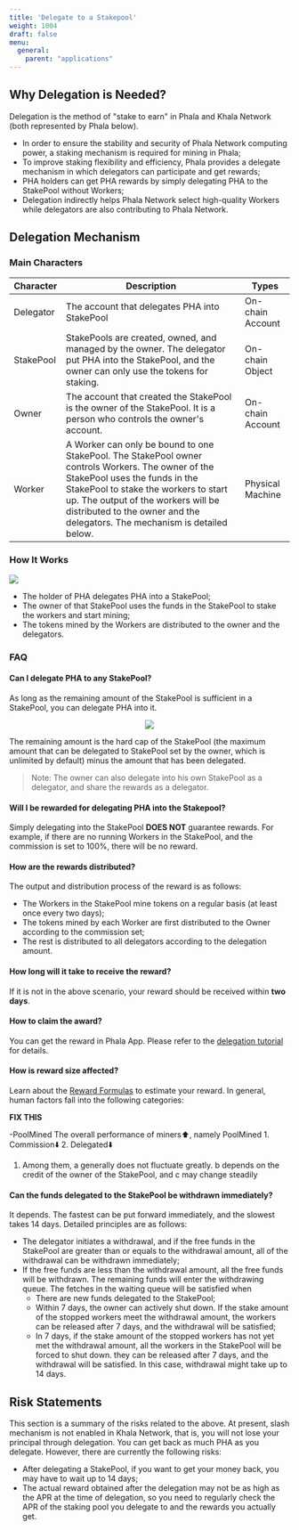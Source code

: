 ```yaml
---
title: 'Delegate to a Stakepool'
weight: 1004
draft: false
menu:
  general:
    parent: "applications"
---
```


## Why Delegation is Needed?

Delegation is the method of "stake to earn" in Phala and Khala Network (both represented by Phala below).

- In order to ensure the stability and security of Phala Network computing power, a staking mechanism is required for mining in Phala;
- To improve staking flexibility and efficiency, Phala provides a delegate mechanism in which delegators can participate and get rewards;
- PHA holders can get PHA rewards by simply delegating PHA to the StakePool without Workers;
- Delegation indirectly helps Phala Network select high-quality Workers while delegators are also contributing to Phala Network.

## Delegation Mechanism

### Main Characters

| Character | Description                                                                                                                                                                                                                                                                                     | Types            |
| --------- | ----------------------------------------------------------------------------------------------------------------------------------------------------------------------------------------------------------------------------------------------------------------------------------------------- | ---------------- |
| Delegator | The account that delegates PHA into StakePool                                                                                                                                                                                                                                                   | On-chain Account |
| StakePool | StakePools are created, owned, and managed by the owner. The delegator put PHA into the StakePool, and the owner can only use the tokens for staking.                                                                                                                                           | On-chain Object  |
| Owner     | The account that created the StakePool is the owner of the StakePool. It is a person who controls the owner's account.                                                                                                                                                                          | On-chain Account |
| Worker    | A Worker can only be bound to one StakePool. The StakePool owner controls Workers. The owner of the StakePool uses the funds in the StakePool to stake the workers to start up. The output of the workers will be distributed to the owner and the delegators. The mechanism is detailed below. | Physical Machine |

### How It Works

![](/images/general/overall.png)

- The holder of PHA delegates PHA into a StakePool;
- The owner of that StakePool uses the funds in the StakePool to stake the workers and start mining;
- The tokens mined by the Workers are distributed to the owner and the delegators.


### FAQ

#### Can I delegate PHA to any StakePool?

As long as the remaining amount of the StakePool is sufficient in a StakePool, you can delegate PHA into it.

<p align="center">
  <img src="/images/general/stakepool.png" />
</p>

The remaining amount is the hard cap of the StakePool (the maximum amount that can be delegated to StakePool set by the owner, which is unlimited by default)  minus the amount that has been delegated.

> Note: The owner can also delegate into his own StakePool as a delegator, and share the rewards as a delegator.

#### Will I be rewarded for delegating PHA into the Stakepool?

Simply delegating into the StakePool **DOES NOT** guarantee rewards. For example, if there are no running Workers in the StakePool, and the commission is set to 100%, there will be no reward.

#### How are the rewards distributed?

The output and distribution process of the reward is as follows:

- The Workers in the StakePool mine tokens on a regular basis (at least once every two days);
- The tokens mined by each Worker are first distributed to the Owner according to the commission set;
- The rest is distributed to all delegators according to the delegation amount.

#### How long will it take to receive the reward?

If it is not in the above scenario, your reward should be received within **two days**.

#### How to claim the award?

You can get the reward in Phala App. Please refer to the [delegation tutorial](/en-us/general/applications/phala-app) for details.

#### How is reward size affected?

Learn about the [Reward Formulas](/en-us/general/applications/reward-calculation) to estimate your reward. In general, human factors fall into the following categories:

**FIX THIS**

-PoolMined The overall performance of miners⬆️, namely PoolMined
    1. Commission⬇️
    2. Delegated⬇️
1. Among them, a generally does not fluctuate greatly. b depends on the credit of the owner of the StakePool, and c may change steadily

#### Can the funds delegated to the StakePool be withdrawn immediately?

It depends. The fastest can be put forward immediately, and the slowest takes 14 days. Detailed principles are as follows:
- The delegator initiates a withdrawal, and if the free funds in the StakePool are greater than or equals to the withdrawal amount, all of the withdrawal can be withdrawn immediately;
- If the free funds are less than the withdrawal amount, all the free funds will be withdrawn. The remaining funds will enter the withdrawing queue. The fetches in the waiting queue will be satisfied when
  - There are new funds delegated to the StakePool;
  - Within 7 days, the owner can actively shut down. If the stake amount of the stopped workers meet the withdrawal amount, the workers can be released after 7 days, and the withdrawal will be satisfied;
  - In 7 days, if the stake amount of the stopped workers has not yet met the withdrawal amount, all the workers in the StakePool will be forced to shut down. they can be released after 7 days, and the withdrawal will be satisfied. In this case, withdrawal might take up to 14 days.

## Risk Statements

This section is a summary of the risks related to the above. At present, slash mechanism is not enabled in Khala Network, that is, you will not lose your principal through delegation. You can get back as much PHA as you delegate. However, there are currently the following risks:

- After delegating a StakePool, if you want to get your money back, you may have to wait up to 14 days;
- The actual reward obtained after the delegation may not be as high as the APR at the time of delegation, so you need to regularly check the APR of the staking pool you delegate to and the rewards you actually get.
